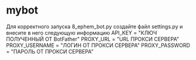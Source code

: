 # mybot
Для корректного запуска 8_ephem_bot.py создайте файл settings.py и внесите в него следующую информацию
API_KEY = "КЛЮЧ ПОЛУЧЕННЫЙ ОТ BotFather"
PROXY_URL = "URL ПРОКСИ СЕРВЕРА"
PROXY_USERNAME = "ЛОГИН ОТ ПРОКСИ СЕРВЕРА"
PROXY_PASSWORD = "ПАРОЛЬ ОТ ПРОКСИ СЕРВЕРА"
